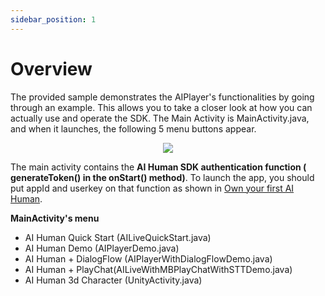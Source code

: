 ```yaml
---
sidebar_position: 1
---
```


# Overview

The provided sample demonstrates the AIPlayer's functionalities by going through an example. This allows you to take a closer look at how you can actually use and operate the SDK. The Main Activity is MainActivity.java, and when it launches, the following 5 menu buttons appear.

<p align="center">
<img src="/img/aihuman/android/Screenshot_20220530-201302-3909315-3915724.png" style={{zoom: "25%"}} />
</p>

The main activity contains the **AI Human SDK authentication function ( generateToken() in the onStart() method)**. To launch the app, you should put appId and userkey on that function as shown in [Own your first AI Human](../getting-started/first-aihuman.md). 

**MainActivity's menu**

- AI Human Quick Start (AILiveQuickStart.java)
- AI Human Demo (AIPlayerDemo.java)
- AI Human + DialogFlow (AIPlayerWithDialogFlowDemo.java)
- AI Human + PlayChat(AILiveWithMBPlayChatWithSTTDemo.java)
- AI Human 3d Character (UnityActivity.java)


